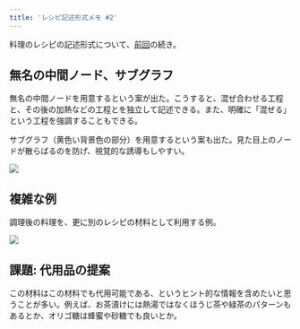 ```yaml
---
title: 'レシピ記述形式メモ #2'
---
```

料理のレシピの記述形式について、[前回](https://r7kamura.com/articles/2022-05-13-mermaid-recipe-memo)の続き。

無名の中間ノード、サブグラフ
--------------

無名の中間ノードを用意するという案が出た。こうすると、混ぜ合わせる工程と、その後の加熱などの工程とを独立して記述できる。また、明確に「混ぜる」という工程を強調することもできる。

サブグラフ（黄色い背景色の部分）を用意するという案も出た。見た目上のノードが散らばるのを防げ、視覚的な誘導もしやすい。

![](https://lh5.googleusercontent.com/uirt1REnPC_gcDGvVQXzcv4OSmL5ZDuEdJ-wAS69wNfj-BUCL9CPiudUEDZ2Oo9rqPdPAaFrx7bwHKoUDpE87Q6qgFWBSQtuv6zQcQqiLBS8jk1Ib2Bpxdr-2xrXHbDzn_ltBNsi5fwle4r6o0mCUeKLZvNyKFbJfkolcOx_ZshtQZmJSU9pAVYNmVrz)

複雑な例
----

調理後の料理を、更に別のレシピの材料として利用する例。

![](https://lh4.googleusercontent.com/9fzuw1j8er9iL9DGu--9YeLV2iJqq7v4FvGgsMegr0363juC1g9QTuWdMpnuwynjTBlrtyWPft5hib_A_ZHbqDBJVHKOr9hGrtgH1S3XlJxAG-tzvo4Clse3OrrvHB9JAXD8bQOgxGbdyd-PJ0F8Lngr90cBNqEbqreeVCsfNKQTD1ohvSk1kHZd7hit)

課題: 代用品の提案
----------

この材料はこの材料でも代用可能である、というヒント的な情報を含めたいと思うことが多い。例えば、お茶漬けには熱湯ではなくほうじ茶や緑茶のパターンもあるとか、オリゴ糖は蜂蜜や砂糖でも良いとか。
